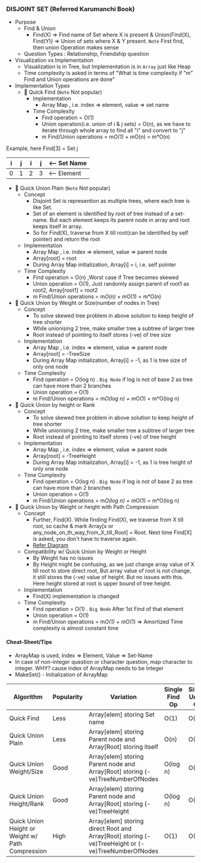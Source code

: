 ### DISJOINT SET (Referred Karumanchi Book)
- Purpose
  - Find & Union
    - Find(X) => Find name of Set where X is present & Union(Find(X), Find(Y)) => Union of sets where X & Y present. `Note` First find, then union Operation makes sense
  - Question Types : Relationship, Friendship question
- Visualization vs Implementation
  - Visualization is in Tree, but Implementation is in `Array` just like Heap
  - Time complexity is asked in terms of "What is time complexity if "m" Find and Union operations are done"
- Implementation Types
  - :rocket: Quick Find (`Note` Not popular)
    - Implementation
      - Array Map , i.e. index => element, value => set name
    - Time Complexity
      - Find operation = O(1)
      - Union operation(i.e. union of i & j sets) = O(n), as we have to iterate through whole array to find all "i" and convert to "j"
      - m Find/Union operations = m*O(1) + m*O(n) = m*O(n)

Example, here Find[3] = Set j

| i | j | i | j | <-- Set Name |
|---|---|---|---|--------------|
| 0 | 1 | 2 | 3 | <-- Element  |
 
  - :rocket: Quick Union Plain (`Note` Not popular)
     - Concept
       - Disjoint Set is represention as multiple trees, where each tree is like Set. 
       - Set of an element is identified by root of tree instead of a set-name. But each element keeps its parent node in array and root keeps itself in array.
       - So for Find(X), traverse from X till root(can be identified by self pointer) and return the root
     - Implementation
       - Array Map , i.e. index => element, value => parent node 
       - Array[root] = root
       - During Array Map initialization, Array[i] = i, i.e. self pointer
     - Time Complexity
       - Find operation = O(n) ,Worst case if Tree becomes skewed
       - Union operation = O(1), Just randomly assign parent of root1 as root2, Array[root1] = root2
       - m Find/Union operations = m*O(n) + m*O(1) = m*O(n)
  - :rocket: Quick Union by Weight or Size(number of nodes in Tree)
    - Concept
      - To solve skewed tree problem in above solution to keep height of tree shorter
      - While unionising 2 tree, make smaller tree a subtree of larger tree
      - Root instead of pointing to itself stores (-ve) of tree size
    - Implementation
        - Array Map , i.e. index => element, value => parent node
        - Array[root] = -TreeSize
        - During Array Map initialization, Array[i] = -1, as 1 is tree size of only one node
    - Time Complexity
        - Find operation = O(log n) . `Big Node` if log is not of base 2 as tree can have more than 2 branches
        - Union operation = O(1)
        - m Find/Union operations = m*O(log n) + m*O(1) = m*O(log n)
  - :rocket: Quick Union by height or Rank
    - Concept
      - To solve skewed tree problem in above solution to keep height of tree shorter
      - While unionising 2 tree, make smaller tree a subtree of larger tree
      - Root instead of pointing to itself stores (-ve) of tree height
    - Implementation
      - Array Map , i.e. index => element, value => parent node
      - Array[root] = -TreeHeight
      - During Array Map initialization, Array[i] = -1, as 1 is tree height of only one node
    - Time Complexity
      - Find operation = O(log n) . `Big Node` if log is not of base 2 as tree can have more than 2 branches
      - Union operation = O(1)
      - m Find/Union operations = m*O(log n) + m*O(1) = m*O(log n)
  - :rocket: Quick Union by Weight or height with Path Compression
    - Concept
      - Further, Find(X). While finding Find(X), we traverse from X till root, so cache & mark Array[x or any_node_on_th_way_from_X_till_Root] = Root. Next time Find[X] is asked, you don't have to traverse again.
      - [Refer Diagram](./resources/disjointSet/PathCompression.PNG)
    - Compatibility w/ Quick Union by Weight or Height
      - By Weight has no issues
      - By Height might be confusing, as we just change array value of X till root to store direct root, But array value of root is not change, it still stores the (-ve) value of height. But no issues with this. Here height stored at root is upper bound of tree height.
    - Implementation
      - Find(X) implementation is changed
    - Time Complexity
      - Find operation = O(1) . `Big Node` After 1st Find of that element
      - Union operation = O(1)
      - m Find/Union operations = m*O(1) + m*O(1) => Amortized Time complexity is almost constant time

#### Cheat-Sheet/Tips 

- ArrayMap is used, Index => Element, Value => Set-Name
- In case of non-integer question or character question, map character to integer. WHY? cause index of ArrayMap needs to be Integer 
- MakeSet() - Initialization of ArrayMap

| Algorithm                                        | Popularity | Variation                                                                                         | Single Find Op | Single Union Op | "m" Find/Union Ops |
|--------------------------------------------------|------------|---------------------------------------------------------------------------------------------------|----------------|-----------------|--------------------|
| Quick Find                                       | Less       | Array[elem] storing Set name                                                                      | O(1)           | O(n)            | m*O(n)             |
| Quick Union Plain                                | Less       | Array[elem] storing Parent node and Array[Root] storing itself                                    | O(n)           | O(1)            | m*O(n)             |
| Quick Union Weight/Size                          | Good       | Array[elem] storing Parent node and Array[Root] storing (-ve)TreeNumberOfNodes                    | O(log n)       | O(1)            | m*O(log n)         |
| Quick Union Height/Rank                          | Good       | Array[elem] storing Parent node and Array[Root] storing (-ve)TreeHeight                           | O(log n)       | O(1)            | m*O(log n)         |
| Quick Union Height or Weight w/ Path Compression | High       | Array[elem] storing direct Root and Array[Root] storing (-ve)TreeHeight or (-ve)TreeNumberOfNodes | O(1)           | O(1)            | m*O(1)             |
